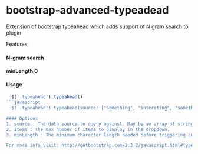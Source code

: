 bootstrap-advanced-typeadead
============================

Extension of bootstrap typeahead which adds support of N gram search to plugin

Features: 
#### N-gram search
#### minLength 0

#### Usage

```javascript
  $('.typeahead').typeahead()
```javascript
  $('.typeahead').typeahead(source: ["Something", "intereting", "something wrong with me"], minLength: 0, items: 4)

#### Options
1. source : The data source to query against. May be an array of strings or a function. The function is passed two arguments, the query value in the input field and the process callback. The function may be used synchronously by returning the data source directly or asynchronously via the process callback's single argument.
2. items : The max number of items to display in the dropdown.
3. minLength : The minimum character length needed before triggering autocomplete suggestions

For more info visit: http://getbootstrap.com/2.3.2/javascript.html#typeahead
